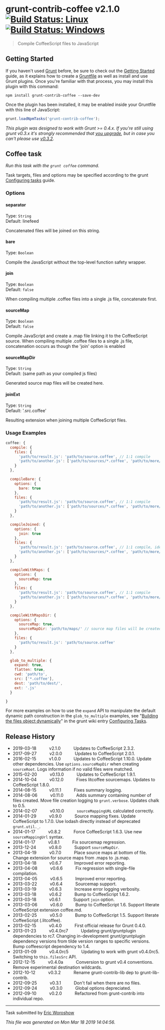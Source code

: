 # grunt-contrib-coffee v2.1.0 [![Build Status: Linux](https://travis-ci.org/gruntjs/grunt-contrib-coffee.svg?branch=master)](https://travis-ci.org/gruntjs/grunt-contrib-coffee) [![Build Status: Windows](https://ci.appveyor.com/api/projects/status/ns3waxwcw8ddcr3f/branch/master?svg=true)](https://ci.appveyor.com/project/gruntjs/grunt-contrib-coffee/branch/master)

> Compile CoffeeScript files to JavaScript



## Getting Started

If you haven't used [Grunt](https://gruntjs.com/) before, be sure to check out the [Getting Started](https://gruntjs.com/getting-started) guide, as it explains how to create a [Gruntfile](https://gruntjs.com/sample-gruntfile) as well as install and use Grunt plugins. Once you're familiar with that process, you may install this plugin with this command:

```shell
npm install grunt-contrib-coffee --save-dev
```

Once the plugin has been installed, it may be enabled inside your Gruntfile with this line of JavaScript:

```js
grunt.loadNpmTasks('grunt-contrib-coffee');
```

*This plugin was designed to work with Grunt >= 0.4.x. If you're still using grunt v0.3.x it's strongly recommended that [you upgrade](http://gruntjs.com/upgrading-from-0.3-to-0.4), but in case you can't please use [v0.3.2](https://github.com/gruntjs/grunt-contrib-coffee/tree/grunt-0.3-stable).*



## Coffee task
_Run this task with the `grunt coffee` command._

Task targets, files and options may be specified according to the grunt [Configuring tasks](http://gruntjs.com/configuring-tasks) guide.
### Options

#### separator
Type: `String`  
Default: linefeed

Concatenated files will be joined on this string.

#### bare
Type: `Boolean`

Compile the JavaScript without the top-level function safety wrapper.

#### join
Type: `Boolean`  
Default: `false`

When compiling multiple .coffee files into a single .js file, concatenate first.

#### sourceMap
Type: `Boolean`  
Default: `false`

Compile JavaScript and create a .map file linking it to the CoffeeScript source. When compiling multiple .coffee files to a single .js file, concatenation occurs as though the 'join' option is enabled

#### sourceMapDir
Type: `String`  
Default: (same path as your compiled js files)

Generated source map files will be created here.

#### joinExt
Type: `String`  
Default: '.src.coffee'

Resulting extension when joining multiple CoffeeScript files.

### Usage Examples

```js
coffee: {
  compile: {
    files: {
      'path/to/result.js': 'path/to/source.coffee', // 1:1 compile
      'path/to/another.js': ['path/to/sources/*.coffee', 'path/to/more/*.coffee'] // compile and concat into single file
    }
  },

  compileBare: {
    options: {
      bare: true
    },
    files: {
      'path/to/result.js': 'path/to/source.coffee', // 1:1 compile
      'path/to/another.js': ['path/to/sources/*.coffee', 'path/to/more/*.coffee'] // compile and concat into single file
    }
  },

  compileJoined: {
    options: {
      join: true
    },
    files: {
      'path/to/result.js': 'path/to/source.coffee', // 1:1 compile, identical output to join = false
      'path/to/another.js': ['path/to/sources/*.coffee', 'path/to/more/*.coffee'] // concat then compile into single file
    }
  },

  compileWithMaps: {
    options: {
      sourceMap: true
    },
    files: {
      'path/to/result.js': 'path/to/source.coffee', // 1:1 compile
      'path/to/another.js': ['path/to/sources/*.coffee', 'path/to/more/*.coffee'] // concat then compile into single file
    }
  },

  compileWithMapsDir: {
    options: {
      sourceMap: true,
      sourceMapDir: 'path/to/maps/' // source map files will be created here
    },
    files: {
      'path/to/result.js': 'path/to/source.coffee'
    }
  },

  glob_to_multiple: {
    expand: true,
    flatten: true,
    cwd: 'path/to',
    src: ['*.coffee'],
    dest: 'path/to/dest/',
    ext: '.js'
  }

}
```

For more examples on how to use the `expand` API to manipulate the default dynamic path construction in the `glob_to_multiple` examples, see "[Building the files object dynamically](http://gruntjs.com/configuring-tasks#building-the-files-object-dynamically)" in the grunt wiki entry [Configuring Tasks](http://gruntjs.com/configuring-tasks).


## Release History

 * 2019-03-18   v2.1.0   Updates to CoffeeScript 2.3.2.
 * 2017-09-27   v2.0.0   Updates to CoffeeScript 2.0.1.
 * 2016-02-15   v1.0.0   Updates to CoffeeScript 1.10.0. Update other dependencies. Use `options.sourceMapDir` when creating `sourceRoot`. Logs information if no valid files were matched.
 * 2015-02-20   v0.13.0   Updates to CoffeeScript 1.9.1.
 * 2014-10-04   v0.12.0   Fixes litcoffee sourcemaps. Updates to CoffeeScript 1.8.0.
 * 2014-08-15   v0.11.1   Fixes summary logging.
 * 2014-08-06   v0.11.0   Adds summary containing number of files created. Move file creation logging to `grunt.verbose`. Updates chalk to 0.5.
 * 2014-02-07   v0.10.0   `sourceMappingURL` calculated correctly.
 * 2014-01-29   v0.9.0   Source mapping fixes. Update CoffeeScript to 1.7.0. Use lodash directly instead of deprecated `grunt.util._`.
 * 2014-01-17   v0.8.2   Force CoffeeScript 1.6.3. Use new `sourceMappingUrl` syntax.
 * 2014-01-17   v0.8.1   Fix sourcemap regression.
 * 2013-12-24   v0.8.0   Support `sourceMapDir`.
 * 2013-04-19   v0.7.0   Place source maps at bottom of file. Change extension for source maps from .maps to .js.map.
 * 2013-04-18   v0.6.7   Improved error reporting.
 * 2013-04-08   v0.6.6   Fix regression with single-file compilation.
 * 2013-04-05   v0.6.5   Improved error reporting.
 * 2013-03-22   v0.6.4   Sourcemap support.
 * 2013-03-19   v0.6.3   Increase error logging verbosity.
 * 2013-03-18   v0.6.2   Bump to CoffeeScript 1.6.2.
 * 2013-03-18   v0.6.1   Support `join` option.
 * 2013-03-06   v0.6.0   Bump to CoffeeScript 1.6. Support literate CoffeeScript extension coffee.md.
 * 2013-02-25   v0.5.0   Bump to CoffeeScript 1.5. Support literate CoffeeScript (.litcoffee).
 * 2013-02-15   v0.4.0   First official release for Grunt 0.4.0.
 * 2013-01-23   v0.4.0rc7   Updating grunt/gruntplugin dependencies to rc7. Changing in-development grunt/gruntplugin dependency versions from tilde version ranges to specific versions. Bump coffeescript dependency to 1.4.
 * 2013-01-09   v0.4.0rc5   Updating to work with grunt v0.4.0rc5. Switching to `this.filesSrc` API.
 * 2012-12-15   v0.4.0a   Conversion to grunt v0.4 conventions. Remove experimental destination wildcards.
 * 2012-10-12   v0.3.2   Rename grunt-contrib-lib dep to grunt-lib-contrib.
 * 2012-09-25   v0.3.1   Don't fail when there are no files.
 * 2012-09-24   v0.3.0   Global options depreciated.
 * 2012-09-10   v0.2.0   Refactored from grunt-contrib into individual repo.

---

Task submitted by [Eric Woroshow](http://ericw.ca/)

*This file was generated on Mon Mar 18 2019 14:04:56.*
